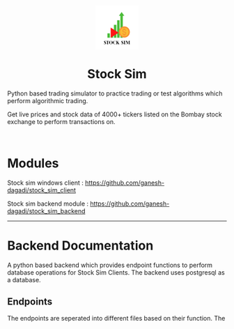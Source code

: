 <img 
    style="display: block; 
           margin-left: auto;
           margin-right: auto;
           width: 20%;"
    src="./banner_img.png" 
    alt="Our logo">
</img>
<h1 style="text-align: center;">Stock Sim</h1>

 Python based trading simulator to practice trading or test algorithms which perform algorithmic trading. 

 Get live prices and stock data of 4000+ tickers listed on the Bombay stock exchange to perform transactions on.


<br>

# Modules
 Stock sim windows client : <https://github.com/ganesh-dagadi/stock_sim_client>

 Stock sim backend module : <https://github.com/ganesh-dagadi/stock_sim_backend>

<hr>

# Backend Documentation

A python based backend which provides endpoint functions to perform database operations for Stock Sim Clients. The backend uses postgresql as a database.

## Endpoints

The endpoints are seperated into different files based on their function. The 